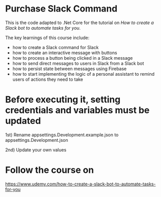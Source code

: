 # Purchase Slack Command

This is the code adapted to .Net Core for the tutorial on _How to create a Slack bot to automate tasks for you_.

The key learnings of this course include:

* how to create a Slack command for Slack
* how to create an interactive message with buttons
* how to process a button being clicked in a Slack message
* how to send direct messages to users in Slack from a Slack bot
* how to persist state between messages using Firebase
* how to start implementing the logic of a personal assistant to remind users of actions they need to take

# Before executing it, setting credentials and variables must be updated

1st) Rename appsettings.Development.example.json to appsettings.Development.json

2nd) Update your own values

# Follow the course on
https://www.udemy.com/how-to-create-a-slack-bot-to-automate-tasks-for-you